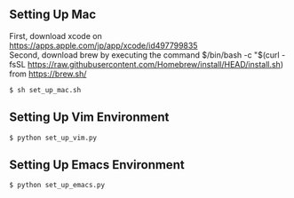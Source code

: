 ## Setting Up Mac

First, download xcode on https://apps.apple.com/jp/app/xcode/id497799835
<br />
Second, download brew by executing the command $/bin/bash -c "$(curl -fsSL https://raw.githubusercontent.com/Homebrew/install/HEAD/install.sh) from https://brew.sh/ 

```
$ sh set_up_mac.sh
```

## Setting Up Vim Environment

```
$ python set_up_vim.py
```

## Setting Up Emacs Environment

```
$ python set_up_emacs.py
```
